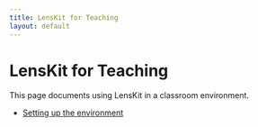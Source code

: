 ```yaml
---
title: LensKit for Teaching
layout: default
---
```


# LensKit for Teaching

This page documents using LensKit in a classroom environment.

- [Setting up the environment](setup.html)
